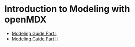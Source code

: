 # Introduction to Modeling with openMDX #

* [Modeling Guide Part I](./files/openMDX-Modeling-Guide-Part1.pdf)
* [Modeling Guide Part II](./files/openMDX-Modeling-Guide-Part2.pdf)
